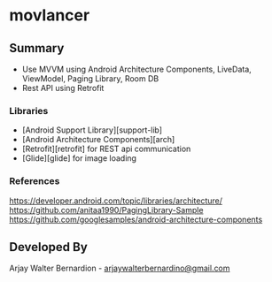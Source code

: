 # movlancer

## Summary
* Use MVVM using Android Architecture Components, LiveData, ViewModel, Paging Library, Room DB
* Rest API using Retrofit

### Libraries
* [Android Support Library][support-lib]
* [Android Architecture Components][arch]
* [Retrofit][retrofit] for REST api communication
* [Glide][glide] for image loading

### References
https://developer.android.com/topic/libraries/architecture/
https://github.com/anitaa1990/PagingLibrary-Sample
https://github.com/googlesamples/android-architecture-components

Developed By
------------

Arjay Walter Bernardion - <arjaywalterbernardino@gmail.com>